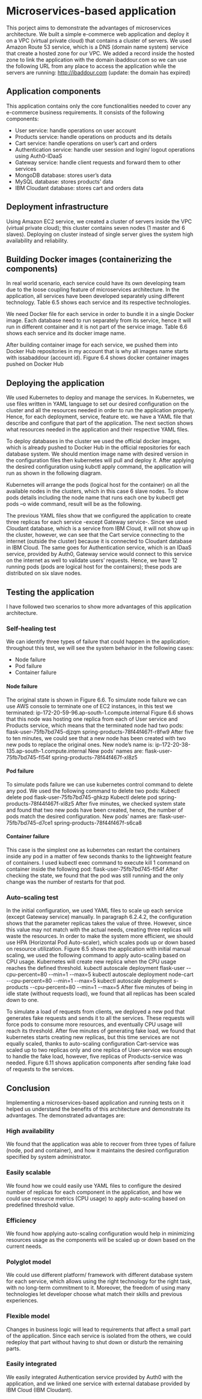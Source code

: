 # Microservices-based application

This porject aims to demonstrate the advantages of microservices architecture. We built a simple e-commerce web application and deploy it on a VPC (virtual private cloud) that contains a cluster of servers.
We used Amazon Route 53 service, which is a DNS (domain name system) service that create a hosted zone for our VPC. We added a record inside the hosted zone to link the application with the domain ibaddour.com so we can use the following URL from any place to access the application while the servers are running:
http://ibaddour.com (update: the domain has expired)

## Application components
This application contains only the core functionalities needed to cover any e-commerce business requirements. It consists of the following components:
- User service: handle operations on user account
- Products service: handle operations on products and its details
- Cart service: handle operations on user’s cart and orders
- Authentication service: handle user session and login/ logout operations using Auth0-IDaaS
- Gateway service: handle client requests and forward them to other services
- MongoDB database: stores user’s data
- MySQL database: stores products’ data
- IBM Cloudant database: stores cart and orders data

## Deployment infrastructure
Using Amazon EC2 service, we created a cluster of servers inside the VPC (virtual private cloud); this cluster contains seven nodes (1 master and 6 slaves). Deploying on cluster instead of single server gives the system high availability and reliability.

## Building Docker images (containerizing the components)
In real world scenario, each service could have its own developing team due to the loose coupling feature of microservices architecture. In the application, all services have been developed separately using different technology. Table 6.5 shows each service and its respective technologies.

We need Docker file for each service in order to bundle it in a single Docker image. Each
database need to run separately from its service, hence it will run in different container and it is not part of the service image. Table 6.6 shows each service and its docker image name.

After building container image for each service, we pushed them into Docker Hub repositories in my account that is why all images name starts with issabaddour (account id). Figure 6.4 shows docker container images pushed on Docker Hub

## Deploying the application
We used Kubernetes to deploy and manage the services. In Kubernetes, we use files written in YAML language to set our desired configuration on the cluster and all the resources needed in order to run the application properly. Hence, for each deployment, service, feature etc. we have a YAML file that describe and configure that part of the application. The next section shows what resources needed in the application and their respective YAML files.

To deploy databases in the cluster we used the official docker images, which is already pushed to Docker Hub in the official repositories for each database system. We should mention image name with desired version in the configuration files then kubernetes will pull and deploy it. After applying the desired configuration using kubctl apply command, the application will run as shown in the following diagram.

Kubernetes will arrange the pods (logical host for the container) on all the available nodes in the clusters, which in this case 6 slave nodes. To show pods details including the node name that runs each one by kubectl get pods –o wide command, result will be as the following.

The previous YAML files show that we configured the application to create three replicas for each service -except Gateway service-. Since we used Cloudant database, which is a service from IBM Cloud, it will not show up in the cluster, however, we can see that the Cart service connecting to the internet (outside the cluster) because it is connected to Cloudant database in IBM Cloud. The same goes for Authentication service, which is an IDaaS service, provided by Auth0, Gateway service would connect to this service on the internet as well to validate users’ requests. Hence, we have 12 running pods (pods are logical host for the containers); these pods are distributed on six slave nodes.

## Testing the application
I have followed two scenarios to show more advantages of this application architecture.
### Self-healing test
We can identify three types of failure that could happen in the application; throughout this test, we will see the system behavior in the following cases:
- Node failure
- Pod failure
- Container failure

#### Node failure
The original state is shown in Figure 6.6. To simulate node failure we can use AWS console to terminate one of EC2 instances, in this test we terminated:
          ip-172-20-59-96.ap-south-1.compute.internal
Figure 6.6 shows that this node was hosting one replica from each of User service and Products service, which means that the terminated node had two pods:
                  flask-user-75fb7bd745-djzqm
               spring-products-78f44f467f-r8fw9
After five to ten minutes, we could see that a new node has been created with two new pods to replace the original ones. New node’s name is:
          ip-172-20-38-135.ap-south-1.compute.internal
New pods’ names are:
   flask-user-75fb7bd745-fl54f
spring-products-78f44f467f-xl8z5

#### Pod failure
To simulate pods failure we can use kubernetes control command to delete any pod. We used the following command to delete two pods:
Kubectl delete pod flask-user-75fb7bd745-ghkzp
Kubectl delete pod spring-products-78f44f467f-xl8z5
After five minutes, we checked system state and found that two new pods have been created, hence, the number of pods match the desired configuration.
New pods’ names are:
                  flask-user-75fb7bd745-d7ce1
               spring-products-78f44f467f-s6ca8
               
               
#### Container failure
This case is the simplest one as kubernetes can restart the containers inside any pod in a matter of few seconds thanks to the lightweight feature of containers.
I used kubectl exec command to execute kill 1 command on container inside the following pod:
                  flask-user-75fb7bd745-fl54f
After checking the state, we found that the pod was still running and the only change was the number of restarts for that pod.

### Auto-scaling test
In the initial configuration, we used YAML files to scale up each service (except Gateway service) manually. In paragraph 6.2.4.2, the configuration shows that the parameter replicas takes the value of three. However, since this value may not match with the actual needs, creating three replicas will waste the resources. In order to make the system more efficient, we should use HPA (Horizontal Pod Auto-scaler), which scales pods up or down based on resource utilization.
Figure 6.5 shows the application with initial manual scaling, we used the following command to apply auto-scaling based on CPU usage. Kubernetes will create new replica when the CPU usage reaches the defined threshold.
kubectl autoscale deployment flask-user --cpu-percent=80 --min=1 --max=5 kubectl autoscale deployment node-cart --cpu-percent=80 --min=1 --max=5 kubectl autoscale deployment s-products --cpu-percent=80 --min=1 --max=5
After five minutes of being in idle state (without requests load), we found that all replicas has been scaled down to one.

To simulate a load of requests from clients, we deployed a new pod that generates fake requests and sends it to all the services. These requests will force pods to consume more resources, and eventually CPU usage will reach its threshold. After five minutes of generating fake load, we found that kubernetes starts creating new replicas, but this time services are not equally scaled, thanks to auto-scaling configuration Cart-service was scaled up to two replicas only and one replica of User-service was enough to handle the fake load, however, five replicas of Products-service was needed. Figure 6.11 shows application components after sending fake load of requests to the services.

##  Conclusion
Implementing a microservices-based application and running tests on it helped us understand the benefits of this architecture and demonstrate its advantages. The demonstrated advantages are:
### High availability
We found that the application was able to recover from three types of failure (node, pod and container), and how it maintains the desired configuration specified by system administrator.
### Easily scalable
We found how we could easily use YAML files to configure the desired number of replicas for each component in the application, and how we could use resource metrics (CPU usage) to apply auto-scaling based on predefined threshold value.
### Efficiency
We found how applying auto-scaling configuration would help in minimizing resources usage as the components will be scaled up or down based on the current needs.
### Polyglot model
We could use different platform/ framework with different database system for each service, which allows using the right technology for the right task, with no long-term commitment to it. Moreover, the freedom of using many technologies let developer choose what match their skills and previous experiences.
### Flexible model
Changes in business logic will lead to requirements that affect a small part of the application. Since each service is isolated from the others, we could redeploy that part without having to shut down or disturb the remaining parts.
### Easily integrated
We easily integrated Authentication service provided by Auth0 with the application, and we linked one service with external database provided by IBM Cloud (IBM Cloudant).




